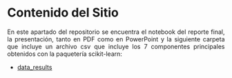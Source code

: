 # Contenido del Sitio

<div align="justify">
  
En este apartado del repositorio se encuentra el notebook del reporte final, la presentación, tanto en PDF como en PowerPoint y la siguiente carpeta que incluye un archivo csv que incluye los 7 componentes principales obtenidos con la paquetería scikit-learn:

- [data_results](https://github.com/123972/PCA-nutricion/tree/master/results/data_results)
